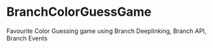 # BranchColorGuessGame
Favourite Color Guessing game using Branch Deeplinking, Branch API, Branch Events
